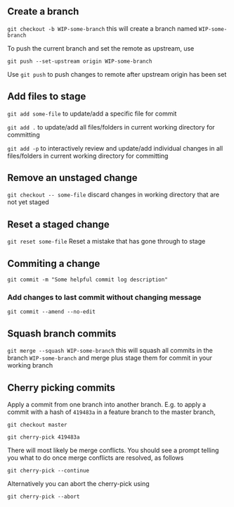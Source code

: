 ## Create a branch

<code>git checkout -b WIP-some-branch</code> this will create a branch named <code>WIP-some-branch</code>

To push the current branch and set the remote as upstream, use

<code>git push --set-upstream origin WIP-some-branch</code>

Use <code>git push</code> to push changes to remote after upstream origin has been set

## Add files to stage

<code>git add some-file</code> to update/add a specific file for commit

<code>git add .</code> to update/add all files/folders in current working directory for committing

<code>git add -p</code> to interactively review and update/add individual changes in all files/folders in current working directory for committing

## Remove an unstaged change

<code>git checkout -- some-file</code> discard changes in working directory that are not yet staged

## Reset a staged change

<code>git reset some-file</code> Reset a mistake that has gone through to stage

## Commiting a change

<code>git commit -m "Some helpful commit log description"</code>

### Add changes to last commit without changing message

<code>git commit --amend --no-edit</code>

## Squash branch commits

<code>git merge --squash WIP-some-branch</code> this will squash all commits in the branch <code>WIP-some-branch</code>
and merge plus stage them for commit in your working branch

## Cherry picking commits

Apply a commit from one branch into another branch.
E.g. to apply a commit with a hash of <code>419483a</code> in a feature branch to the master branch,

<code>git checkout master</code>

<code>git cherry-pick 419483a</code>

There will most likely be merge conflicts. You should see a prompt telling you what to do once merge conflicts are resolved, as follows

<code>git cherry-pick --continue</code>

Alternatively you can abort the cherry-pick using

<code>git cherry-pick --abort<code>
